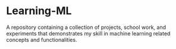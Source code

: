 # Learning-ML
A repository containing a collection of projects, school work, and experiments that demonstrates my skill in machine learning related concepts and functionalities.

